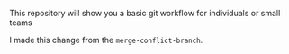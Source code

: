 This repository will show you a basic git workflow for individuals or small teams

I made this change from the `merge-conflict-branch`.
